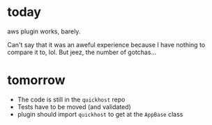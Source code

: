 # today

aws plugin works, barely.

Can't say that it was an aweful experience because I have nothing to compare it to, lol. But jeez, the number of gotchas...

# tomorrow

* The code is still in the `quickhost` repo
* Tests have to be moved (and validated)
* plugin should import `quickhost` to get at the `AppBase` class

